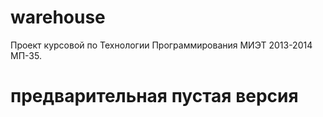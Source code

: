 warehouse
=========
Проект курсовой по Технологии Программирования
МИЭТ 2013-2014 МП-35.

предварительная пустая версия
=========
